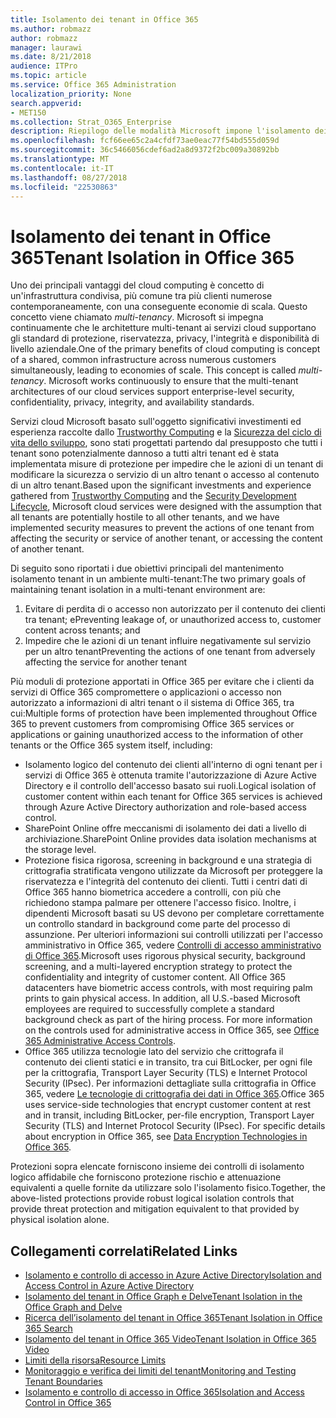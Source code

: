 ```yaml
---
title: Isolamento dei tenant in Office 365
ms.author: robmazz
author: robmazz
manager: laurawi
ms.date: 8/21/2018
audience: ITPro
ms.topic: article
ms.service: Office 365 Administration
localization_priority: None
search.appverid:
- MET150
ms.collection: Strat_O365_Enterprise
description: Riepilogo delle modalità Microsoft impone l'isolamento dei tenant di Office 365.
ms.openlocfilehash: fcf66ee65c2a4cfdf73ae0eac77f54bd555d059d
ms.sourcegitcommit: 36c5466056cdef6ad2a8d9372f2bc009a30892bb
ms.translationtype: MT
ms.contentlocale: it-IT
ms.lasthandoff: 08/27/2018
ms.locfileid: "22530863"
---
```

# <a name="tenant-isolation-in-office-365"></a><span data-ttu-id="2756d-103">Isolamento dei tenant in Office 365</span><span class="sxs-lookup"><span data-stu-id="2756d-103">Tenant Isolation in Office 365</span></span>

<span data-ttu-id="2756d-p101">Uno dei principali vantaggi del cloud computing è concetto di un'infrastruttura condivisa, più comune tra più clienti numerose contemporaneamente, con una conseguente economie di scala. Questo concetto viene chiamato *multi-tenancy*. Microsoft si impegna continuamente che le architetture multi-tenant ai servizi cloud supportano gli standard di protezione, riservatezza, privacy, l'integrità e disponibilità di livello aziendale.</span><span class="sxs-lookup"><span data-stu-id="2756d-p101">One of the primary benefits of cloud computing is concept of a shared, common infrastructure across numerous customers simultaneously, leading to economies of scale. This concept is called *multi-tenancy*. Microsoft works continuously to ensure that the multi-tenant architectures of our cloud services support enterprise-level security, confidentiality, privacy, integrity, and availability standards.</span></span>

<span data-ttu-id="2756d-107">Servizi cloud Microsoft basato sull'oggetto significativi investimenti ed esperienza raccolte dallo [Trustworthy Computing](https://www.microsoft.com/en-us/twc/default.aspx) e la [Sicurezza del ciclo di vita dello sviluppo](http://www.microsoft.com/security/sdl/default.aspx), sono stati progettati partendo dal presupposto che tutti i tenant sono potenzialmente dannoso a tutti altri tenant ed è stata implementata misure di protezione per impedire che le azioni di un tenant di modificare la sicurezza o servizio di un altro tenant o accesso al contenuto di un altro tenant.</span><span class="sxs-lookup"><span data-stu-id="2756d-107">Based upon the significant investments and experience gathered from [Trustworthy Computing](https://www.microsoft.com/en-us/twc/default.aspx) and the [Security Development Lifecycle](http://www.microsoft.com/security/sdl/default.aspx), Microsoft cloud services were designed with the assumption that all tenants are potentially hostile to all other tenants, and we have implemented security measures to prevent the actions of one tenant from affecting the security or service of another tenant, or accessing the content of another tenant.</span></span>

<span data-ttu-id="2756d-108">Di seguito sono riportati i due obiettivi principali del mantenimento isolamento tenant in un ambiente multi-tenant:</span><span class="sxs-lookup"><span data-stu-id="2756d-108">The two primary goals of maintaining tenant isolation in a multi-tenant environment are:</span></span>
1.  <span data-ttu-id="2756d-109">Evitare di perdita di o accesso non autorizzato per il contenuto dei clienti tra tenant; e</span><span class="sxs-lookup"><span data-stu-id="2756d-109">Preventing leakage of, or unauthorized access to, customer content across tenants; and</span></span>
2.  <span data-ttu-id="2756d-110">Impedire che le azioni di un tenant influire negativamente sul servizio per un altro tenant</span><span class="sxs-lookup"><span data-stu-id="2756d-110">Preventing the actions of one tenant from adversely affecting the service for another tenant</span></span>

<span data-ttu-id="2756d-111">Più moduli di protezione apportati in Office 365 per evitare che i clienti da servizi di Office 365 compromettere o applicazioni o accesso non autorizzato a informazioni di altri tenant o il sistema di Office 365, tra cui:</span><span class="sxs-lookup"><span data-stu-id="2756d-111">Multiple forms of protection have been implemented throughout Office 365 to prevent customers from compromising Office 365 services or applications or gaining unauthorized access to the information of other tenants or the Office 365 system itself, including:</span></span>
- <span data-ttu-id="2756d-112">Isolamento logico del contenuto dei clienti all'interno di ogni tenant per i servizi di Office 365 è ottenuta tramite l'autorizzazione di Azure Active Directory e il controllo dell'accesso basato sui ruoli.</span><span class="sxs-lookup"><span data-stu-id="2756d-112">Logical isolation of customer content within each tenant for Office 365 services is achieved through Azure Active Directory authorization and role-based access control.</span></span>
- <span data-ttu-id="2756d-113">SharePoint Online offre meccanismi di isolamento dei dati a livello di archiviazione.</span><span class="sxs-lookup"><span data-stu-id="2756d-113">SharePoint Online provides data isolation mechanisms at the storage level.</span></span>
- <span data-ttu-id="2756d-p102">Protezione fisica rigorosa, screening in background e una strategia di crittografia stratificata vengono utilizzate da Microsoft per proteggere la riservatezza e l'integrità del contenuto dei clienti. Tutti i centri dati di Office 365 hanno biometrica accedere a controlli, con più che richiedono stampa palmare per ottenere l'accesso fisico. Inoltre, i dipendenti Microsoft basati su US devono per completare correttamente un controllo standard in background come parte del processo di assunzione. Per ulteriori informazioni sui controlli utilizzati per l'accesso amministrativo in Office 365, vedere [Controlli di accesso amministrativo di Office 365](office-365-administrative-access-controls-overview.md).</span><span class="sxs-lookup"><span data-stu-id="2756d-p102">Microsoft uses rigorous physical security, background screening, and a multi-layered encryption strategy to protect the confidentiality and integrity of customer content. All Office 365 datacenters have biometric access controls, with most requiring palm prints to gain physical access. In addition, all U.S.-based Microsoft employees are required to successfully complete a standard background check as part of the hiring process. For more information on the controls used for administrative access in Office 365, see [Office 365 Administrative Access Controls](office-365-administrative-access-controls-overview.md).</span></span>
- <span data-ttu-id="2756d-p103">Office 365 utilizza tecnologie lato del servizio che crittografa il contenuto dei clienti statici e in transito, tra cui BitLocker, per ogni file per la crittografia, Transport Layer Security (TLS) e Internet Protocol Security (IPsec). Per informazioni dettagliate sulla crittografia in Office 365, vedere [Le tecnologie di crittografia dei dati in Office 365](office-365-encryption-in-the-microsoft-cloud-overview.md).</span><span class="sxs-lookup"><span data-stu-id="2756d-p103">Office 365 uses service-side technologies that encrypt customer content at rest and in transit, including BitLocker, per-file encryption, Transport Layer Security (TLS) and Internet Protocol Security (IPsec). For specific details about encryption in Office 365, see [Data Encryption Technologies in Office 365](office-365-encryption-in-the-microsoft-cloud-overview.md).</span></span>

<span data-ttu-id="2756d-120">Protezioni sopra elencate forniscono insieme dei controlli di isolamento logico affidabile che forniscono protezione rischio e attenuazione equivalenti a quelle fornite da utilizzare solo l'isolamento fisico.</span><span class="sxs-lookup"><span data-stu-id="2756d-120">Together, the above-listed protections provide robust logical isolation controls that provide threat protection and mitigation equivalent to that provided by physical isolation alone.</span></span>

## <a name="related-links"></a><span data-ttu-id="2756d-121">Collegamenti correlati</span><span class="sxs-lookup"><span data-stu-id="2756d-121">Related Links</span></span>
- [<span data-ttu-id="2756d-122">Isolamento e controllo di accesso in Azure Active Directory</span><span class="sxs-lookup"><span data-stu-id="2756d-122">Isolation and Access Control in Azure Active Directory</span></span>](office-365-isolation-in-azure-active-directory.md)
- [<span data-ttu-id="2756d-123">Isolamento del tenant in Office Graph e Delve</span><span class="sxs-lookup"><span data-stu-id="2756d-123">Tenant Isolation in the Office Graph and Delve</span></span>](office-365-isolation-in-graph-and-delve.md)
- [<span data-ttu-id="2756d-124">Ricerca dell’isolamento del tenant in Office 365</span><span class="sxs-lookup"><span data-stu-id="2756d-124">Tenant Isolation in Office 365 Search</span></span>](office-365-isolation-in-office-365-search.md)
- [<span data-ttu-id="2756d-125">Isolamento del tenant in Office 365 Video</span><span class="sxs-lookup"><span data-stu-id="2756d-125">Tenant Isolation in Office 365 Video</span></span>](office-365-isolation-in-office-365-video.md)
- [<span data-ttu-id="2756d-126">Limiti della risorsa</span><span class="sxs-lookup"><span data-stu-id="2756d-126">Resource Limits</span></span>](office-365-resource-limits.md)
- [<span data-ttu-id="2756d-127">Monitoraggio e verifica dei limiti del tenant</span><span class="sxs-lookup"><span data-stu-id="2756d-127">Monitoring and Testing Tenant Boundaries</span></span>](office-365-monitoring-and-testing.md)
- [<span data-ttu-id="2756d-128">Isolamento e controllo di accesso in Office 365</span><span class="sxs-lookup"><span data-stu-id="2756d-128">Isolation and Access Control in Office 365</span></span>](office-365-isolation-in-office-365.md)